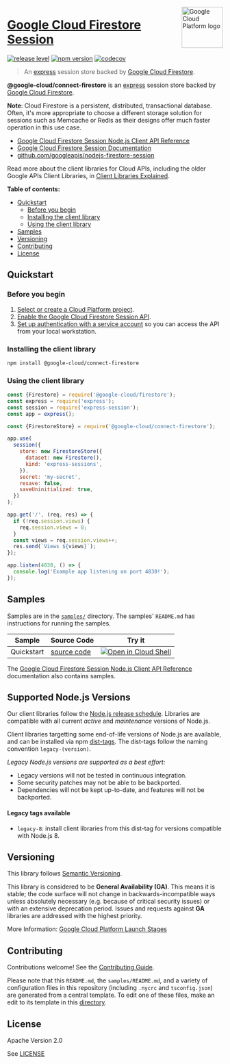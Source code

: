 [//]: # "This README.md file is auto-generated, all changes to this file will be lost."
[//]: # "To regenerate it, use `python -m synthtool`."
<img src="https://avatars2.githubusercontent.com/u/2810941?v=3&s=96" alt="Google Cloud Platform logo" title="Google Cloud Platform" align="right" height="96" width="96"/>

# [Google Cloud Firestore Session](https://github.com/googleapis/nodejs-firestore-session)


[![release level](https://img.shields.io/badge/release%20level-general%20availability%20%28GA%29-brightgreen.svg?style=flat)](https://cloud.google.com/terms/launch-stages)
[![npm version](https://img.shields.io/npm/v/@google-cloud/connect-firestore.svg)](https://www.npmjs.org/package/@google-cloud/connect-firestore)
[![codecov](https://img.shields.io/codecov/c/github/googleapis/nodejs-firestore-session/master.svg?style=flat)](https://codecov.io/gh/googleapis/nodejs-firestore-session)




> An [express](http://expressjs.com/) session store backed by [Google Cloud Firestore][product-docs].

**@google-cloud/connect-firestore** is an [express](http://expressjs.com/)
session store backed by [Google Cloud Firestore][product-docs].

**Note**: Cloud Firestore is a persistent, distributed, transactional database.
Often, it's more appropriate to choose a different storage solution for sessions
such as Memcache or Redis as their designs offer much faster operation in this
use case.


* [Google Cloud Firestore Session Node.js Client API Reference][client-docs]
* [Google Cloud Firestore Session Documentation][product-docs]
* [github.com/googleapis/nodejs-firestore-session](https://github.com/googleapis/nodejs-firestore-session)

Read more about the client libraries for Cloud APIs, including the older
Google APIs Client Libraries, in [Client Libraries Explained][explained].

[explained]: https://cloud.google.com/apis/docs/client-libraries-explained

**Table of contents:**


* [Quickstart](#quickstart)
  * [Before you begin](#before-you-begin)
  * [Installing the client library](#installing-the-client-library)
  * [Using the client library](#using-the-client-library)
* [Samples](#samples)
* [Versioning](#versioning)
* [Contributing](#contributing)
* [License](#license)

## Quickstart

### Before you begin

1.  [Select or create a Cloud Platform project][projects].
1.  [Enable the Google Cloud Firestore Session API][enable_api].
1.  [Set up authentication with a service account][auth] so you can access the
    API from your local workstation.

### Installing the client library

```bash
npm install @google-cloud/connect-firestore
```


### Using the client library

```javascript
const {Firestore} = require('@google-cloud/firestore');
const express = require('express');
const session = require('express-session');
const app = express();

const {FirestoreStore} = require('@google-cloud/connect-firestore');

app.use(
  session({
    store: new FirestoreStore({
      dataset: new Firestore(),
      kind: 'express-sessions',
    }),
    secret: 'my-secret',
    resave: false,
    saveUninitialized: true,
  })
);

app.get('/', (req, res) => {
  if (!req.session.views) {
    req.session.views = 0;
  }
  const views = req.session.views++;
  res.send(`Views ${views}`);
});

app.listen(4830, () => {
  console.log('Example app listening on port 4830!');
});

```



## Samples

Samples are in the [`samples/`](https://github.com/googleapis/nodejs-firestore-session/tree/master/samples) directory. The samples' `README.md`
has instructions for running the samples.

| Sample                      | Source Code                       | Try it |
| --------------------------- | --------------------------------- | ------ |
| Quickstart | [source code](https://github.com/googleapis/nodejs-firestore-session/blob/master/samples/quickstart.js) | [![Open in Cloud Shell][shell_img]](https://console.cloud.google.com/cloudshell/open?git_repo=https://github.com/googleapis/nodejs-firestore-session&page=editor&open_in_editor=samples/quickstart.js,samples/README.md) |



The [Google Cloud Firestore Session Node.js Client API Reference][client-docs] documentation
also contains samples.

## Supported Node.js Versions

Our client libraries follow the [Node.js release schedule](https://nodejs.org/en/about/releases/).
Libraries are compatible with all current _active_ and _maintenance_ versions of
Node.js.

Client libraries targetting some end-of-life versions of Node.js are available, and
can be installed via npm [dist-tags](https://docs.npmjs.com/cli/dist-tag).
The dist-tags follow the naming convention `legacy-(version)`.

_Legacy Node.js versions are supported as a best effort:_

* Legacy versions will not be tested in continuous integration.
* Some security patches may not be able to be backported.
* Dependencies will not be kept up-to-date, and features will not be backported.

#### Legacy tags available

* `legacy-8`: install client libraries from this dist-tag for versions
  compatible with Node.js 8.

## Versioning

This library follows [Semantic Versioning](http://semver.org/).


This library is considered to be **General Availability (GA)**. This means it
is stable; the code surface will not change in backwards-incompatible ways
unless absolutely necessary (e.g. because of critical security issues) or with
an extensive deprecation period. Issues and requests against **GA** libraries
are addressed with the highest priority.





More Information: [Google Cloud Platform Launch Stages][launch_stages]

[launch_stages]: https://cloud.google.com/terms/launch-stages

## Contributing

Contributions welcome! See the [Contributing Guide](https://github.com/googleapis/nodejs-firestore-session/blob/master/CONTRIBUTING.md).

Please note that this `README.md`, the `samples/README.md`,
and a variety of configuration files in this repository (including `.nycrc` and `tsconfig.json`)
are generated from a central template. To edit one of these files, make an edit
to its template in this
[directory](https://github.com/googleapis/synthtool/tree/master/synthtool/gcp/templates/node_library).

## License

Apache Version 2.0

See [LICENSE](https://github.com/googleapis/nodejs-firestore-session/blob/master/LICENSE)

[client-docs]: https://googleapis.dev/nodejs/firestore-session/latest
[product-docs]: https://cloud.google.com/firestore
[shell_img]: https://gstatic.com/cloudssh/images/open-btn.png
[projects]: https://console.cloud.google.com/project
[billing]: https://support.google.com/cloud/answer/6293499#enable-billing
[enable_api]: https://console.cloud.google.com/flows/enableapi?apiid=firestore.googleapis.com
[auth]: https://cloud.google.com/docs/authentication/getting-started
